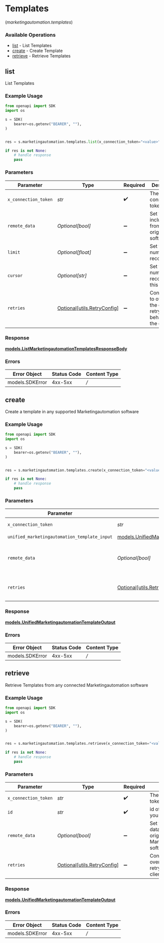 # Templates
(*marketingautomation.templates*)

### Available Operations

* [list](#list) - List  Templates
* [create](#create) - Create Template
* [retrieve](#retrieve) - Retrieve Templates

## list

List  Templates

### Example Usage

```python
from openapi import SDK
import os

s = SDK(
    bearer=os.getenv("BEARER", ""),
)


res = s.marketingautomation.templates.list(x_connection_token="<value>")

if res is not None:
    # handle response
    pass

```

### Parameters

| Parameter                                                           | Type                                                                | Required                                                            | Description                                                         |
| ------------------------------------------------------------------- | ------------------------------------------------------------------- | ------------------------------------------------------------------- | ------------------------------------------------------------------- |
| `x_connection_token`                                                | *str*                                                               | :heavy_check_mark:                                                  | The connection token                                                |
| `remote_data`                                                       | *Optional[bool]*                                                    | :heavy_minus_sign:                                                  | Set to true to include data from the original software.             |
| `limit`                                                             | *Optional[float]*                                                   | :heavy_minus_sign:                                                  | Set to get the number of records.                                   |
| `cursor`                                                            | *Optional[str]*                                                     | :heavy_minus_sign:                                                  | Set to get the number of records after this cursor.                 |
| `retries`                                                           | [Optional[utils.RetryConfig]](../../models/utils/retryconfig.md)    | :heavy_minus_sign:                                                  | Configuration to override the default retry behavior of the client. |


### Response

**[models.ListMarketingautomationTemplatesResponseBody](../../models/listmarketingautomationtemplatesresponsebody.md)**
### Errors

| Error Object    | Status Code     | Content Type    |
| --------------- | --------------- | --------------- |
| models.SDKError | 4xx-5xx         | */*             |

## create

Create a template in any supported Marketingautomation software

### Example Usage

```python
from openapi import SDK
import os

s = SDK(
    bearer=os.getenv("BEARER", ""),
)


res = s.marketingautomation.templates.create(x_connection_token="<value>", unified_marketingautomation_template_input={})

if res is not None:
    # handle response
    pass

```

### Parameters

| Parameter                                                                                                 | Type                                                                                                      | Required                                                                                                  | Description                                                                                               |
| --------------------------------------------------------------------------------------------------------- | --------------------------------------------------------------------------------------------------------- | --------------------------------------------------------------------------------------------------------- | --------------------------------------------------------------------------------------------------------- |
| `x_connection_token`                                                                                      | *str*                                                                                                     | :heavy_check_mark:                                                                                        | The connection token                                                                                      |
| `unified_marketingautomation_template_input`                                                              | [models.UnifiedMarketingautomationTemplateInput](../../models/unifiedmarketingautomationtemplateinput.md) | :heavy_check_mark:                                                                                        | N/A                                                                                                       |
| `remote_data`                                                                                             | *Optional[bool]*                                                                                          | :heavy_minus_sign:                                                                                        | Set to true to include data from the original Marketingautomation software.                               |
| `retries`                                                                                                 | [Optional[utils.RetryConfig]](../../models/utils/retryconfig.md)                                          | :heavy_minus_sign:                                                                                        | Configuration to override the default retry behavior of the client.                                       |


### Response

**[models.UnifiedMarketingautomationTemplateOutput](../../models/unifiedmarketingautomationtemplateoutput.md)**
### Errors

| Error Object    | Status Code     | Content Type    |
| --------------- | --------------- | --------------- |
| models.SDKError | 4xx-5xx         | */*             |

## retrieve

Retrieve Templates from any connected Marketingautomation software

### Example Usage

```python
from openapi import SDK
import os

s = SDK(
    bearer=os.getenv("BEARER", ""),
)


res = s.marketingautomation.templates.retrieve(x_connection_token="<value>", id="<value>")

if res is not None:
    # handle response
    pass

```

### Parameters

| Parameter                                                                   | Type                                                                        | Required                                                                    | Description                                                                 |
| --------------------------------------------------------------------------- | --------------------------------------------------------------------------- | --------------------------------------------------------------------------- | --------------------------------------------------------------------------- |
| `x_connection_token`                                                        | *str*                                                                       | :heavy_check_mark:                                                          | The connection token                                                        |
| `id`                                                                        | *str*                                                                       | :heavy_check_mark:                                                          | id of the template you want to retrieve.                                    |
| `remote_data`                                                               | *Optional[bool]*                                                            | :heavy_minus_sign:                                                          | Set to true to include data from the original Marketingautomation software. |
| `retries`                                                                   | [Optional[utils.RetryConfig]](../../models/utils/retryconfig.md)            | :heavy_minus_sign:                                                          | Configuration to override the default retry behavior of the client.         |


### Response

**[models.UnifiedMarketingautomationTemplateOutput](../../models/unifiedmarketingautomationtemplateoutput.md)**
### Errors

| Error Object    | Status Code     | Content Type    |
| --------------- | --------------- | --------------- |
| models.SDKError | 4xx-5xx         | */*             |
